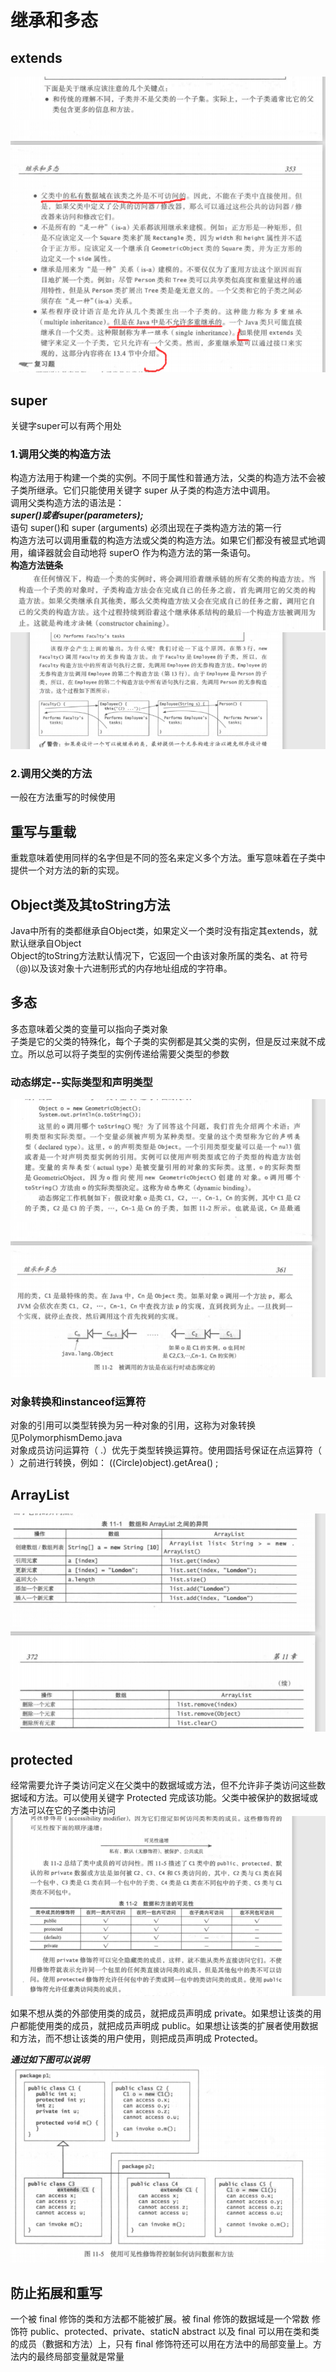 # 继承和多态
## extends  
![继承](images/继承extends.png)

## super
关键字super可以有两个用处  
### 1.调用父类的构造方法
构造方法用于构建一个类的实例。不同于属性和普通方法，父类的构造方法不会被子类所继承。它们只能使用关键字 super 从子类的构造方法中调用。  
调用父类构造方法的语法是：  
***super()或者super(parameters);***  
语句 super()和 super (arguments) 必须出现在子类构造方法的第一行  
构造方法可以调用重载的构造方法或父类的构造方法。如果它们都没有被显式地调用，编译器就会自动地将 superO 作为构造方法的第一条语句。  
**构造方法链条**
![构造方法链条](images/构造方法链.png)
![解释](images/解释.png)
### 2.调用父类的方法  
一般在方法重写的时候使用

## 重写与重载
重栽意味着使用同样的名字但是不同的签名来定义多个方法。重写意味着在子类中提供一个对方法的新的实现。  

## Object类及其toString方法
Java中所有的类都继承自Object类，如果定义一个类时没有指定其extends，就默认继承自Object  
Object的toString方法默认情况下，它返回一个由该对象所属的类名、at 符号（@)以及该对象十六进制形式的内存地址组成的字符串。

## 多态
多态意味着父类的变量可以指向子类对象  
子类是它的父类的特殊化，每个子类的实例都是其父类的实例，但是反过来就不成立。所以总可以将子类型的实例传递给需要父类型的参数

### 动态绑定--实际类型和声明类型
![动态绑定](images/动态绑定.png)

### 对象转换和instanceof运算符
对象的引用可以类型转换为另一种对象的引用，这称为对象转换  
见PolymorphismDemo.java  
对象成员访问运算符（ .）优先于类型转换运算符。使用圆括号保证在点运算符（ ）之前进行转换，例如： ((Circle)object).getArea() ;

## ArrayList
![数组与ArrayList](images/数组与ArrayList.png)

## protected
经常需要允许子类访问定义在父类中的数据域或方法，但不允许非子类访问这些数据域和方法。可以使用关键字 Protected 完成该功能。父类中被保护的数据域或方法可以在它的子类中访问
![可见性修饰符](images/可见性修饰符.png)  

如果不想从类的外部使用类的成员，就把成员声明成 private。如果想让该类的用户都能使用类的成员，就把成员声明成 public。如果想让该类的扩展者使用数据和方法，而不想让该类的用户使用，则把成员声明成 Protected。

***通过如下图可以说明***
![可见性修饰符举例说明](images/可见性修饰符举例说明.png)

## 防止拓展和重写
一个被 final 修饰的类和方法都不能被扩展。被 final 修饰的数据域是一个常数
修饰符 public、protected、private、staticN abstract 以及 final 可以用在类和类的成员（數据和方法）上，只有 final 修饰符还可以用在方法中的局部变量上。方法内的最终局部变量就是常量